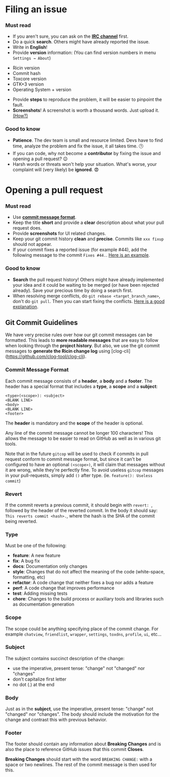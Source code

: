 # Filing an issue

### Must read
* If you aren't sure, you can ask on the [**IRC channel**](https://webchat.freenode.net/?channels=ricin) first.
* Do a quick **search**. Others might have already reported the issue.
* Write in **English**!
* Provide **version** information: (You can find version numbers in menu `Settings → About`)

- Ricin version
- Commit hash
- Toxcore version
- GTK+3 version
- Operating System + version

* Provide **steps** to reproduce the problem, it will be easier to pinpoint the fault.
* **Screenshots**! A screenshot is worth a thousand words. Just upload it. [(How?)](https://help.github.com/articles/file-attachments-on-issues-and-pull-requests)

### Good to know
* **Patience**. The dev team is small and resource limited. Devs have to find time, analyze the problem and fix the issue, it all takes time. :clock3:
* If you can code, why not become a **contributor** by fixing the issue and opening a pull request? :wink:
* Harsh words or threats won't help your situation. What's worse, your complaint will (very likely) be **ignored**. :fearful:

# Opening a pull request
### Must read
* Use **[commit message format](#commit-message-format)**.
* Keep the title **short** and provide a **clear** description about what your pull request does.
* Provide **screenshots** for UI related changes.
* Keep your git commit history **clean** and **precise**. Commits like `xxx fixup` should not appear.
* If your commit fixes a reported issue (for example #44), add the following message to the commit `Fixes #44.`. [Here is an example](https://github.com/RicinApp/Ricin/pull/83).

### Good to know
* **Search** the pull request history! Others might have already implemented your idea and it could be waiting to be merged (or have been rejected already). Save your precious time by doing a search first.
* When resolving merge conflicts, do `git rebase <target_branch_name>`, don't do `git pull`. Then you can start fixing the conflicts. [Here is a good explanation](https://www.atlassian.com/git/tutorials/merging-vs-rebasing).


## <a id="commit"></a> Git Commit Guidelines
We have very precise rules over how our git commit messages can be formatted.
This leads to **more readable messages** that are easy to follow when looking
through the **project history**.  But also, we use the git commit messages to
**generate the Ricin change log** using [clog-cli]
(https://github.com/clog-tool/clog-cli).


### Commit Message Format
Each commit message consists of a **header**, a **body** and a **footer**.  The header has a special
format that includes a **type**, a **scope** and a **subject**:

```
<type>(<scope>): <subject>
<BLANK LINE>
<body>
<BLANK LINE>
<footer>
```

The **header** is mandatory and the **scope** of the header is optional.

Any line of the commit message cannot be longer 100 characters! This allows the message to be easier
to read on GitHub as well as in various git tools.

Note that in the future `gitcop` will be used to check if commits in pull
request conform to commit message format, but since it can't be configured to
have an optional `(<scope>)`, it will claim that messages without it are wrong,
while they're perfectly fine. To avoid useless `gitcop` messages in your pull-requests,
simply add `()` after type. (ie. `feature(): Useless commit`)

### Revert
If the commit reverts a previous commit, it should begin with `revert: `, followed by the header of the reverted commit. In the body it should say: `This reverts commit <hash>.`, where the hash is the SHA of the commit being reverted.

### Type
Must be one of the following:

* **feature**: A new feature
* **fix**: A bug fix
* **docs**: Documentation only changes
* **style**: Changes that do not affect the meaning of the code (white-space, formatting, etc)
* **refactor**: A code change that neither fixes a bug nor adds a feature
* **perf**: A code change that improves performance
* **test**: Adding missing tests
* **chore**: Changes to the build process or auxiliary tools and libraries such as documentation
  generation

### Scope
The scope could be anything specifying place of the commit change. For example `chatview`,
`friendlist`, `wrapper`, `settings`, `toxdns`, `profile`, `ui`, etc...

### Subject
The subject contains succinct description of the change:

* use the imperative, present tense: "change" not "changed" nor "changes"
* don't capitalize first letter
* no dot (.) at the end

### Body
Just as in the **subject**, use the imperative, present tense: "change" not "changed" nor "changes".
The body should include the motivation for the change and contrast this with previous behavior.

### Footer
The footer should contain any information about **Breaking Changes** and is also the place to
reference GitHub issues that this commit **Closes**.

**Breaking Changes** should start with the word `BREAKING CHANGE:` with a space or two newlines. The rest of the commit message is then used for this.
